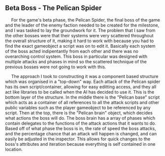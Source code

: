 Beta Boss - The Pelican Spider
------

&nbsp;&nbsp;&nbsp;&nbsp;&nbsp;For the game's beta phase, the Pelican Spider, the final boss of the game and the leader of the enemy faction needed to be created for the milestone, and I was tasked to lay the groundwork for it. The problem that I saw from the other bosses were that their systems were very scattered throughout the overall structure of it, making it hard to work with because you had to find the exact gameobject a script was on to edit it. Basically each system of the boss acted indipentantly from each other and there was no overarching control system. This boss in particular was designed with multiple attacks and phases in mind so the scattered technique of the previous bosses were not going to work with this.

&nbsp;&nbsp;&nbsp;&nbsp;&nbsp;The approach I took to constructing it was a component based structure which was organised in a "top-down" way. Each attack of the Pelican spider has its own script/container, allowing for easy editting access, and they all act like libraries to be called when the AI has decided to use it. This is the bottom layer of the structure. In the middle there is the "Pelican base" script which acts as a container of all references to all the attack scripts and other public variables such as the player gameobject to be referenced by any script. Then at the top, there is the "Pelican brain" object, which decides what actions the boss will do. The boss brain has a array of phases which contain delegates to the functions of the attack actions that it wants to do. Based off of what phase the boss is in, the rate of speed the boss attacks, and the percentage chance that an attack will happen is changed, and can easily be adjusted in the inspector. This allows for quick changes to the boss's attributes and iteration because everything is self contained in one location.
